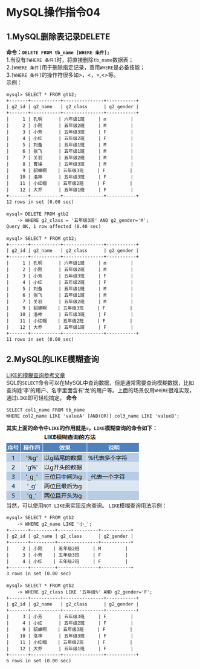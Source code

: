 # MySQL操作指令04

## 1.MySQL删除表记录DELETE
**命令：`DELETE FROM tb_name [WHERE 条件];`**  
1.当没有`[WHERE 条件]`时，将直接删除`tb_name`数据表；  
2.`[WHERE 条件]`用于删除指定记录，善用`WHERE`是必备技能；  
3.`[WHERE 条件]`的操作符很多如>，<，=,<>等。  
示例：
```
mysql> SELECT * FROM gtb2;
+-------+-----------+---------------+-----------+
| g2_id | g2_name   | g2_class      | g2_gender |
+-------+-----------+---------------+-----------+
|     1 | 孔明      | 六年级1班     | m         |
|     2 | 小刚      | 五年级2班     | M         |
|     3 | 小芳      | 五年级3班     | F         |
|     4 | 小红      | 五年级2班     | F         |
|     5 | 刘备      | 五年级1班     | M         |
|     6 | 张飞      | 五年级1班     | M         |
|     7 | 关羽      | 五年级2班     | M         |
|     8 | 曹操      | 五年级3班     | M         |
|     9 | 貂蝉啊    | 五年级3班     | F         |
|    10 | 洛神      | 五年级3班     | F         |
|    11 | 小红帽    | 五年级2班     | F         |
|    12 | 大乔      | 五年级1班     | F         |
+-------+-----------+---------------+-----------+
12 rows in set (0.00 sec)

mysql> DELETE FROM gtb2
    -> WHERE g2_class = '五年级3班' AND g2_gender='M';
Query OK, 1 row affected (0.40 sec)

mysql> SELECT * FROM gtb2;
+-------+-----------+---------------+-----------+
| g2_id | g2_name   | g2_class      | g2_gender |
+-------+-----------+---------------+-----------+
|     1 | 孔明      | 六年级1班     | m         |
|     2 | 小刚      | 五年级2班     | M         |
|     3 | 小芳      | 五年级3班     | F         |
|     4 | 小红      | 五年级2班     | F         |
|     5 | 刘备      | 五年级1班     | M         |
|     6 | 张飞      | 五年级1班     | M         |
|     7 | 关羽      | 五年级2班     | M         |
|     9 | 貂蝉啊    | 五年级3班     | F         |
|    10 | 洛神      | 五年级3班     | F         |
|    11 | 小红帽    | 五年级2班     | F         |
|    12 | 大乔      | 五年级1班     | F         |
+-------+-----------+---------------+-----------+
11 rows in set (0.00 sec)
```
## 2.MySQL的LIKE模糊查询
[LIKE的模糊查询参考文章](https://www.runoob.com/mysql/mysql-like-clause.html)  
SQL的`SELECT`命令可以在MySQL中查询数据，但是通常需要查询模糊数据，比如查询姓‘李’的用户、名字里面含有‘龙’的用户等。上面的场景仅用`WHERE`很难实现，通过`LIKE`即可轻松搞定。
**命令**
```
SELECT col1_name FROM tb_name
WHERE col2_name LIKE 'valueA' [AND(OR)] col3_name LIKE 'valueB';
```
**其实上面的命令中`LIKE`的作用就是`=`，`LIKE`模糊查询的命令如下：**  
![image](https://github.com/Leogaga19/Mysql-Study-Daily-Record/blob/master/Photos/LIKE%E6%A8%A1%E7%B3%8A%E6%9F%A5%E8%AF%A2%E6%96%B9%E6%B3%95.PNG)  
当然，可以使用`NOT LIKE`来实现反向查询。
`LIKE`模糊查询用法示例：  
```
mysql> SELECT * FROM gtb2
    -> WHERE g2_name LIKE '小_';
+-------+---------+---------------+-----------+
| g2_id | g2_name | g2_class      | g2_gender |
+-------+---------+---------------+-----------+
|     2 | 小刚    | 五年级2班     | M         |
|     3 | 小芳    | 五年级3班     | F         |
|     4 | 小红    | 五年级2班     | F         |
+-------+---------+---------------+-----------+
3 rows in set (0.00 sec)

mysql> SELECT * FROM gtb2
    -> WHERE g2_class LIKE '五年级%' AND g2_gender='F';
+-------+-----------+---------------+-----------+
| g2_id | g2_name   | g2_class      | g2_gender |
+-------+-----------+---------------+-----------+
|     3 | 小芳      | 五年级3班     | F         |
|     4 | 小红      | 五年级2班     | F         |
|     9 | 貂蝉啊    | 五年级3班     | F         |
|    10 | 洛神      | 五年级3班     | F         |
|    11 | 小红帽    | 五年级2班     | F         |
|    12 | 大乔      | 五年级1班     | F         |
+-------+-----------+---------------+-----------+
6 rows in set (0.00 sec)
```

